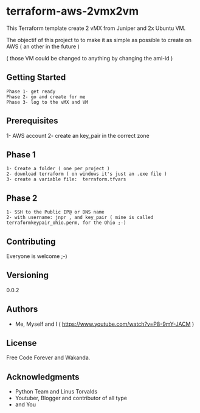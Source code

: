 # terraform-aws-2vmx2vm


This Terraform template create 2 vMX from Juniper and 2x Ubuntu VM.

The objectif of this project to to make it as simple as possible to create on AWS ( an other in the future )

( those VM could be changed to anything by changing the ami-id )



## Getting Started

    Phase 1- get ready
    Phase 2- go and create for me
    Phase 3- log to the vMX and VM

## Prerequisites

  1- AWS account
  2- create an key_pair in the correct zone


## Phase 1

    1- Create a folder ( one per project )
    2- download terraform ( on windows it's just an .exe file )
    3- create a variable file:  terraform.tfvars

## Phase 2

    1- SSH to the Public IP@ or DNS name
    2- with username: jnpr , and key_pair ( mine is called terraformkeypair_ohio.perm, for the Ohio ;-)



## Contributing

Everyone is welcome ;-)


## Versioning

0.0.2

## Authors

* Me, Myself and I ( https://www.youtube.com/watch?v=P8-9mY-JACM )


## License

Free Code Forever and Wakanda.

## Acknowledgments

* Python Team and Linus Torvalds
* Youtuber, Blogger and contributor of all type
* and You
